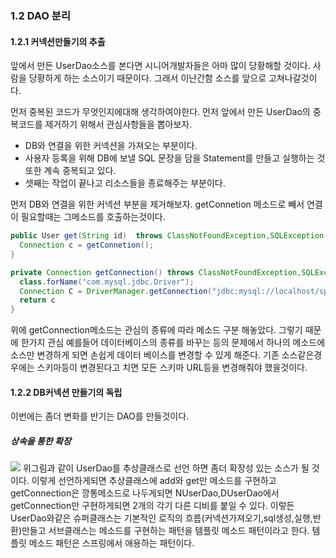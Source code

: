 ### 1.2 DAO 분리

#### 1.2.1 커넥션만들기의 추출
앞에서 만든 UserDao소스를 본다면 시니어개발자들은 아마 많이 당황해할 것이다. 사람을 당황하게 하는 소스이기 때문이다. 그래서 이난간함 소스를 앞으로 고쳐나갈것이다.

먼저 중복된 코드가 무엇인지에대해 생각하여야한다. 먼저 앞에서 만든 UserDao의 중복코드를 제거하기 위해서 관심사항들을 뽑아보자.

* DB와 연결을 위한 커넥션을 가져오는 부분이다.
* 사용자 등록을 위해 DB에 보낼 SQL 문장을 담을 Statement를 만들고 실행하는 것 또한 계속 중복되고 있다.
* 셋째는 작업이 끝나고 리소스들을 종료해주는 부분이다.

먼저 DB와 연결을 위한 커넥션 부분을 제거해보자. getConnetion 메소드로 빼서 연결이 필요할때는 그메소드를 호출하는것이다.
```java
public User get(String id)  throws ClassNotFoundException,SQLException{
  Connection c = getConnetion();
}

private Connection getConnection() throws ClassNotFoundException,SQLException{
  class.forName("com.mysql.jdbc.Driver");
  Connection C = DriverManager.getConnection("jdbc:mysql://localhost/springbook","spring",book);
  return c
}
```
위에 getConnection메소드는 관심의 종류에 따라 메소드 구분 해놓았다. 그렇기 때문에 한가지 관심 예를들어 데이터베이스의 종류를 바꾸는 등의  문제에서 하나의 메소드에 소스만 변경하게 되면 손쉽게 데이터 베이스를 변경할 수 있게 해준다. 기존 소스같은경우에는 스키마등이 변경된다고 치면 모든 스키마 URL등을 변경해줘야 했을것이다.

#### 1.2.2 DB커넥션 만들기의 독립
이번에는 좀더 변화를 반기는 DAO를 만들것이다.
##### 상속을 통한 확장
![](https://i.imgur.com/Ux1nXhz.png)
위그림과 같이 UserDao를 추상클래스로 선언 하면 좀더 확장성 있는 소스가 될 것이다. 이렇게 선언하게되면 추상클래스에 add와 get만 메소드를 구현하고 getConnection은 깡통메소드로 나두게되면 NUserDao,DUserDao에서 getConnection만 구현하게되면 2개의 각기 다른 디비를 붙일 수 있다. 이렇든 UserDao와같은 슈퍼클래스는 기본적인 로직의 흐름(커넥션가져오기,sql생성,실행,반환)만들고 서브클래스는 메소드를 구현하는 패턴을 템플릿 메소드 패턴이라고 한다. 템플릿 메소드 패턴은 스프링에서 애용하는 패턴이다.
